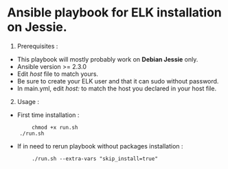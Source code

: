 Ansible playbook for ELK installation on Jessie.
================================================


1. Prerequisites :
  * This playbook will mostly probably work on **Debian Jessie** only.
  * Ansible version >= 2.3.0
  * Edit *host* file to match yours.
  * Be sure to create your ELK user and that it can sudo without password.
  * In main.yml, edit *host:* to match the host you declared in your host file.

2. Usage :
+ First time installation :

```
        chmod +x run.sh
	./run.sh

```

+ If in need to rerun playbook without packages installation :
```
        ./run.sh --extra-vars "skip_install=true"

```

